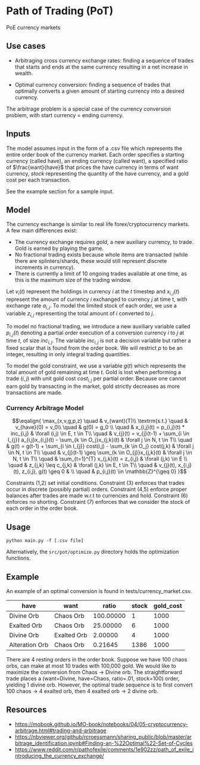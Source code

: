 # Path of Trading (PoT)
PoE currency markets 

## Use cases
- Arbitraging cross currency exchange rates: finding a sequence of trades that starts and ends at the same currency resulting in a net increase in wealth. 

- Optimal currency conversion: finding a sequence of trades that optimally converts a given amount of starting currency into a desired currency.

The arbitrage problem is a special case of the currency conversion problem, with start currency = ending currency. 
## Inputs
The model assumes input in the form of a .csv file which represents the entire order book of the currency market. Each order specifies a starting currency (called have), an ending currency (called want), a specified ratio of $\frac{want}{have}$ that prices the have currency in terms of want currency, *stock* representing the quantity of the have currency, and a gold cost per each transaction. 

See the example section for a sample input. 

## Model
The currency exchange is similar to real life forex/cryptocurrency markets. A few main differences exist: 
- The currency exchange requires *gold*, a new auxiliary currency, to trade. Gold is earned by playing the game. 
- No fractional trading exists because whole items are transacted (while there are splinters/shards, these would still represent discrete increments in currency). 
- There is currently a limit of 10 ongoing trades available at one time, as this is the maximum size of the trading window.  

Let $v_{i}(t)$ represent the holdings in currency $i$ at the $t$ timestep and $x_{i,j}(t)$ represent the amount of currency $i$ exchanged to currency $j$ at time t, with exchange rate $a_{i,j}$. To model the limited stock of each order, we use a variable $z_{i,j}$ representing the total amount of $i$ converted to $j$.

To model no fractional trading, we introduce a new auxiliary variable called $p_{i,j}(t)$ denoting a partial order execution of a conversion currency $i$ to $j$ at time $t$, of size $inc_{i,j}$. The variable $inc_{i,j}$ is not a decision variable but rather a fixed scalar that is found from the order book. We will restrict $p$ to be an integer, resulting in only integral trading quantities. 

To model the gold constraint, we use a variable $g(t)$ which represents the total amount of gold remaining at time $t$. Gold is lost when performing a trade $(i,j)$ with unit gold cost $cost_{i,j}$ per partial order. Because one cannot earn gold by transacting in the market, gold strictly decreases as more transactions are made. 


### Currency Arbitrage Model

```math
\eqalign{
\max_{x,v,g,p,z} \quad & v_{want}(T)\\
\textrm{s.t.} 
\quad & v_{have}(0) = v_0\\
\quad & g(0) = g_0 \\
\quad & x_{i,j}(t) = p_{i,j}(t) * inc_{i,j} & \forall (i,j) \in E, t \in T\\
\quad & v_{j}(t) = v_{j}(t-1) + \sum_{i \in I_{j}} a_{i,j}x_{i,j}(t) - \sum_{k \in O_j}x_{j,k}(t) & \forall j \in N, t \in T\\
\quad & g(t) = g(t-1) + \sum_{i \in I_{j}} cost(i,j) - \sum_{k \in O_j} cost(j,k) & \forall j \in N, t \in T\\
\quad & v_{j}(t-1) \geq \sum_{k \in O_{j}}x_{j,k}(t) & \forall j \in N, t \in T\\
\quad & \sum_{t=1}^{T} x_{j,k}(t) = z_{i,j} & \forall (j,k) \in E \\
\quad & z_{j,k} \leq c_{j,k} & \forall (j,k) \in E, t \in T\\
\quad & v_{j}(t), x_{i,j}(t), z_{i,j}, g(t) \geq 0 & \\
\quad & p_{i,j}(t) \in \mathbb{Z}^{\geq 0}
}
```

Constraints (1,2) set initial conditions. Constraint (3) enforces that trades occur in discrete (possibly partial) orders. Constraint (4,5) enforce proper balances after trades are made w.r.t to currencies and hold. Constraint (6) enforces no shorting. Constraint (7) enforces that we consider the stock of each order in the order book.  

## Usage 
```
python main.py -f [.csv file]
```

Alternatively, the ```src/pot/optimize.py``` directory holds the optimization functions.
## Example
An example of an optimal conversion is found in tests/currency_market.csv.

| have           | want        | ratio     | stock | gold_cost |
|----------------|-------------|-----------|-------|-----------|
| Divine Orb     | Chaos Orb   | 100.00000 | 1     | 1000      |
| Exalted Orb    | Chaos Orb   | 25.00000  | 6     | 1000      |
| Divine Orb     | Exalted Orb | 2.00000   | 4     | 1000      |
| Alteration Orb | Chaos Orb   | 0.21645   | 1386  | 1000      |

There are 4 resting orders in the order book. Suppose we have 100 chaos orbs, can make at most 10 trades with 100,000 gold. We would like to maximize the conversion from Chaos -> Divine orb. The straightforward trade places a (want=Divine, have=Chaos, ratio=.01, stock=100) order, yielding 1 divine orb. However, the optimal trade sequence is to first convert 100 chaos -> 4 exalted orb, then 4 exalted orb -> 2 divine orb. 

## Resources
- https://mobook.github.io/MO-book/notebooks/04/05-cryptocurrency-arbitrage.html#trading-and-arbitrage
- https://nbviewer.org/github/rcroessmann/sharing_public/blob/master/arbitrage_identification.ipynb#Finding-an-%22Optimal%22-Set-of-Cycles
- https://www.reddit.com/r/pathofexile/comments/1e902zz/path_of_exile_introducing_the_currency_exchange/
